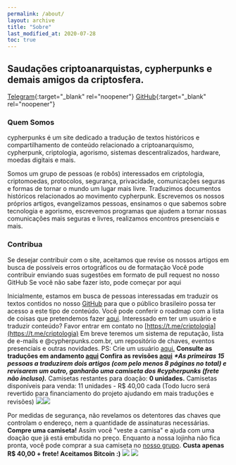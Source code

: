 ```yaml
---
permalink: /about/
layout: archive
title: "Sobre"
last_modified_at: 2020-07-28
toc: true
---
```


## Saudações criptoanarquistas, cypherpunks e demais amigos da criptosfera.

[Telegram](https://t.me/joinchat/Dcseo0fns78QotA-tu2OtQ){:target="_blank" rel="noopener"}
[GitHub](https://github.com/cypherpunksbr/cypherpunks.com.br){:target="_blank" rel="noopener"}

### Quem Somos
cypherpunks é um site dedicado a tradução de textos históricos e compartilhamento de conteúdo relacionado a criptoanarquismo, cypherpunk, criptologia, agorismo, sistemas descentralizados, hardware, moedas digitais e mais.


Somos um grupo de pessoas (e robôs) interessados em criptologia, criptomoedas, protocolos, segurança, privacidade, comunicações seguras e formas de tornar o mundo um lugar mais livre. Traduzimos documentos históricos relacionados ao movimento cypherpunk. Escrevemos os nossos próprios artigos, evangelizamos pessoas, ensinamos o que sabemos sobre tecnologia e agorismo, escrevemos programas que ajudem a tornar nossas comunicações mais seguras e livres, realizamos encontros presenciais e mais.

### Contribua
Se desejar contribuir com o site, aceitamos que revise os nossos artigos em busca de possíveis erros ortográficos ou de formatação
Você pode contribuir enviando suas sugestões em formato de pull request no nosso GitHub
Se você não sabe fazer isto, pode começar por aqui

Inicialmente, estamos em busca de pessoas interessadas em traduzir os textos contidos no nosso [GitHub](https://github.com/cypherpunksbr/cypherpunks.com.br/tree/master/todo) para que o público brasileiro possa ter acesso a este tipo de conteúdo. Você pode conferir o roadmap com a lista de coisas que pretendemos fazer [aqui](https://cypherpunks.com.br/roadmap/). Interessado em ter um usuário e traduzir conteúdo? Favor entrar em contato no [https://t.me/criptologia](https://t.me/criptologia) Em breve teremos um sistema de reputação, lista de e-mails e @cypherpunks.com.br, um repositório de chaves, eventos presenciais e outras novidades. PS: Crie um usuário [aqui.](https://cypherpunks.com.br/wp-login.php?action=register) **Consulte as traduções em andamento [aqui](https://github.com/cypherpunksbr/cypherpunks.com.br/tree/master/todo) Confira as revisões [aqui](https://github.com/cypherpunksbr/cypherpunks.com.br/tree/master/posts)** **_*As primeiras 15 pessoas a traduzirem dois artigos (com pelo menos 8 páginas no total) e revisarem um outro, ganharão uma camiseta dos #cypherpunks (frete não incluso)._** Camisetas restantes para doação: **0 unidades.** Camisetas disponíveis para venda: 11 unidades - R$ 40,00 cada (Todo lucro será revertido para financiamento do projeto ajudando em mais traduções e revisões) ![](https://cypherpunks.com.br/wp-content/uploads/2018/11/cypherpunks_shirt.jpg)![](https://cypherpunks.com.br/wp-content/uploads/2018/11/rsa.jpg)

Por medidas de segurança, não revelamos os detentores das chaves que controlam o endereço, nem a quantidade de assinaturas necessárias. **Compre uma camiseta!** Assim você "veste a camisa" e ajuda com uma doação que já está embutida no preço. Enquanto a nossa lojinha não fica pronta, você pode comprar a sua camiseta no [nosso grupo](https://t.me/criptologia). **Custa apenas R$ 40,00 + frete! Aceitamos Bitcoin :)** ![](https://cypherpunks.com.br/wp-content/uploads/2018/11/cypherpunks_shirt.jpg) ![](https://cypherpunks.com.br/wp-content/uploads/2018/11/rsa.jpg)